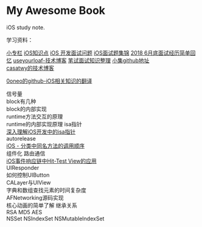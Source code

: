 # My Awesome Book

iOS study note.

学习资料：  
 
[小专栏](https://xiaozhuanlan.com/me/subscribes)
[iOS知识点](https://coding.net/u/kiushuo/p/lijian/git/blob/master/iOS%E7%9F%A5%E8%AF%86%E7%82%B9.pdf)
[iOS 开发面试问题](https://github.com/lzyy/iOS-Developer-Interview-Questions)
[iOS面试题集锦](https://github.com/ChenYilong/iOSInterviewQuestions)
[2018 6月底面试经历简单回忆](https://www.jianshu.com/p/7b0eb24b567b)
[useyourloaf-技术博客](https://useyourloaf.com/)
[笔试面试知识整理](https://hit-alibaba.github.io/interview/)
[小集github地址](https://github.com/awesome-tips)  
[casatwy的技术博客](https://casatwy.com)  

[0oneo的github-iOS相关知识的翻译](https://github.com/0oneo/iOSTranslation)

信号量  
block有几种  
block的内部实现  
runtime方法交互的原理  
runtime的内部实现原理 isa指针  
[深入理解iOS开发中的isa指针](https://www.jianshu.com/p/9e975a1cab93)  
autorelease  
[iOS - 分类中同名方法的调用顺序](https://blog.csdn.net/appleLg/article/details/79931742)  
组件化 路由通信  
[iOS事件响应链中Hit-Test View的应用](https://www.jianshu.com/p/d8512dff2b3e)  
UIResponder  
如何控制UIButton  
CALayer与UIView  
字典和数组查找元素的时间复杂度  
AFNetworking源码实现  
核心动画的简单了解 继承关系  
RSA MD5 AES  
NSSet NSIndexSet NSMutableIndexSet  
